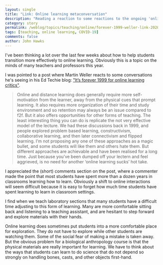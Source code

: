 ```yaml
---
layout: single
title: "Link: Online learning metaconversation"
description: "Reading a reaction to some reactions to the ongoing 'online learning pivot'."
category: story
permalink: /weblog/topics/teaching/online/forever-1999-weller-link-2020.html
tags: [teaching, online learning, COVID-19]
comments: false
author: John Hawks
---
```



I've been thinking a lot over the last few weeks about how to help students transition more effectively to online learning. Obviously this is a topic on the minds of many teachers and professors this year.

I was pointed to a post where Martin Weller reacts to some conversations he's seeing in his Ed Techie blog: <a href="http://blog.edtechie.net/e-learning/its-forever-1999-for-online-learning-critics/">"It’s forever 1999 for online learning critics"</a>.

<blockquote>Online and distance learning does generally require more self-motivation from the learner, away from the physical cues that prompt learning. It also requires more organization of their time and study environment and so retention may always be an issue compared to f2f. But it also offers opportunities for other forms of teaching. The least interesting thing you can do is replicate the not very effective model of the lecture. We had these discussions back in 1999, and people explored problem based learning, constructivism, collaborative learning, and then later connectivism and flipped learning. I’m not proposing any one of these approaches as a magic bullet, and some students will like them and others hate them. But different approaches are achievable and have been realised for a long time. Just because you’ve been dumped off your lectern and feel aggrieved, is no need for another ‘online learning sucks’ hot take.</blockquote>

I appreciated the (short) comments section on the post, where a commenter made the point that most students have spent more than a dozen years in classrooms learning how to learn. Obviously a shift to online interactions will seem difficult because it is easy to forget how much time students have spent learning to learn in classroom settings.

I find when we teach laboratory sections that many students have a difficult time adjusting to this form of learning. Many are more comfortable sitting back and listening to a teaching assistant, and are hesitant to step forward and explore materials with their hands.

Online learning does sometimes put students into a more comfortable place for exploration. They do not have to explore while other students are watching them. Some of the social fear of making a mistake is taken away. But the obvious problem for a biological anthropology course is that the physical materials are really important for learning. We have to think about the ways that students can learn to do science that do not depend so strongly on handling bones, casts, and other objects first-hand.

